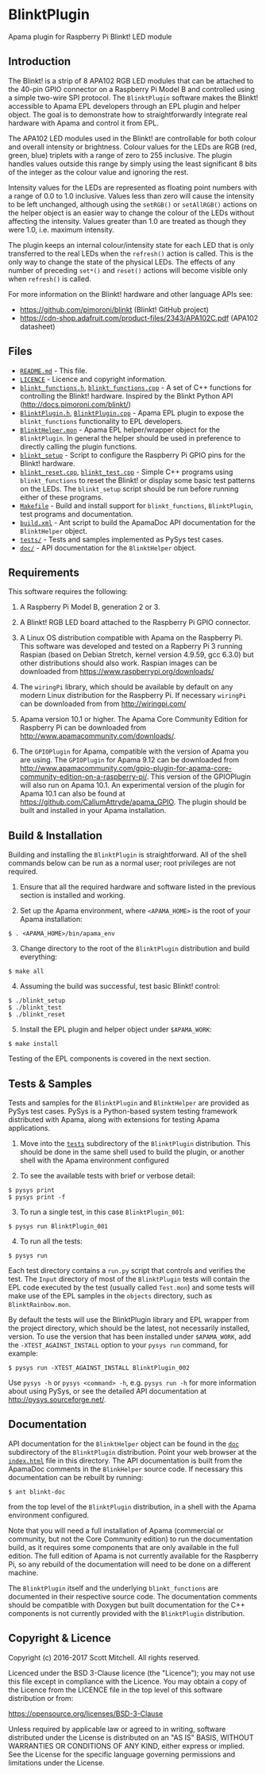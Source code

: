 # BlinktPlugin
Apama plugin for Raspberry Pi Blinkt! LED module


## Introduction

The Blinkt! is a strip of 8 APA102 RGB LED modules that can be attached to the 40-pin GPIO connector on a Raspberry Pi Model B and controlled using a simple two-wire SPI protocol. The `BlinktPlugin` software makes the Blinkt! accessible to Apama EPL developers through an EPL plugin and helper object. The goal is to demonstrate how to straightforwardly integrate real hardware with Apama and control it from EPL.

The APA102 LED modules used in the Blinkt! are controllable for both colour and overall intensity or brightness. Colour values for the LEDs are RGB (red, green, blue) triplets with a range of zero to 255 inclusive. The plugin handles values outside this range by simply using the least significant 8 bits of the integer as the colour value and ignoring the rest.

Intensity values for the LEDs are represented as floating point numbers with a range of 0.0 to 1.0 inclusive. Values less than zero will cause the intensity to be left unchanged, although using the `setRGB()` or `setAllRGB()` actions on the helper object is an easier way to change the colour of the LEDs without affecting the intensity. Values greater than 1.0 are treated as though they were 1.0, i.e. maximum intensity.

The plugin keeps an internal colour/intensity state for each LED that is only transferred to the real LEDs when the `refresh()` action is called. This is the only way to change the state of the physical LEDs. The effects of any number of preceding `set*()` and `reset()` actions will become visible only when `refresh()` is called.

For more information on the Blinkt! hardware and other language APIs see:
- https://github.com/pimoroni/blinkt (Blinkt! GitHub project)
- https://cdn-shop.adafruit.com/product-files/2343/APA102C.pdf (APA102 datasheet)


## Files

- [`README.md`](README.md) - This file.
- [`LICENCE`](LICENCE) - Licence and copyright information.
- [`blinkt_functions.h`](blinkt_functions.h), [`blinkt_functions.cpp`](blinkt_functions.cpp) - A set of C++ functions for controlling the Blinkt! hardware. Inspired by the Blinkt Python API (http://docs.pimoroni.com/blinkt/)
- [`BlinktPlugin.h`](BlinktPlugin.h), [`BlinktPlugin.cpp`](BlinktPlugin.cpp) - Apama EPL plugin to expose the `blinkt_functions` functionality to EPL developers.
- [`BlinktHelper.mon`](BlinktHelper.mon) - Apama EPL helper/wrapper object for the `BlinktPlugin`. In general the helper should be used in preference to directly calling the plugin functions.
- [`blinkt_setup`](blinkt_setup) - Script to configure the Raspberry Pi GPIO pins for the Blinkt! hardware.
- [`blinkt_reset.cpp`](blinkt_reset.cpp), [`blinkt_test.cpp`](blinkt_test.cpp) - Simple C++ programs using `blinkt_functions` to reset the Blinkt! or display some basic test patterns on the LEDs. The `blinkt_setup` script should be run before running either of these programs.
- [`Makefile`](Makefile) - Build and install support for `blinkt_functions`, `BlinktPlugin`, test programs and documentation.
- [`build.xml`](build.xml) - Ant script to build the ApamaDoc API documentation for the `BlinktHelper` object. 
- [`tests/`](tests) - Tests and samples implemented as PySys test cases.
- [`doc/`](doc) - API documentation for the `BlinktHelper` object.


## Requirements

This software requires the following:

1. A Raspberry Pi Model B, generation 2 or 3.

2. A Blinkt! RGB LED board attached to the Raspberry Pi GPIO connector.

3. A Linux OS distribution compatible with Apama on the Raspberry Pi. This software was developed and tested on a Rapberry Pi 3 running Raspian (based on Debian Stretch, kernel version 4.9.59, gcc 6.3.0) but other distributions should also work. Raspian images can be downloaded from https://www.raspberrypi.org/downloads/

4. The `wiringPi` library, which should be available by default on any modern Linux distribution for the Raspberry Pi. If necessary `wiringPi` can be downloaded from from http://wiringpi.com/

5. Apama version 10.1 or higher. The Apama Core Community Edition for Raspberry Pi can be downloaded from http://www.apamacommunity.com/downloads/.

6. The `GPIOPlugin` for Apama, compatible with the version of Apama you are using. The `GPIOPlugin` for Apama 9.12 can be downloaded from http://www.apamacommunity.com/gpio-plugin-for-apama-core-community-edition-on-a-raspberry-pi/. This version of the GPIOPlugin will also run on Apama 10.1. An experimental version of the plugin for Apama 10.1 can also be found at https://github.com/CallumAttryde/apama_GPIO. The plugin should be built and installed in your Apama installation.


## Build & Installation

Building and installing the `BlinktPlugin` is straightforward. All of the shell commands below can be run as a normal user; root privileges are not required.

1. Ensure that all the required hardware and software listed in the previous section is installed and working.

2. Set up the Apama environment, where `<APAMA_HOME>` is the root of your Apama installation:
  ```
  $ . <APAMA_HOME>/bin/apama_env
  ```

3. Change directory to the root of the `BlinktPlugin` distribution and build everything:
  ```
  $ make all
  ```
 
4. Assuming the build was successful, test basic Blinkt! control:
  ```
  $ ./blinkt_setup
  $ ./blinkt_test
  $ ./blinkt_reset
  ```

5. Install the EPL plugin and helper object under `$APAMA_WORK`:
  ```
  $ make install
  ```

Testing of the EPL components is covered in the next section.


## Tests & Samples

Tests and samples for the `BlinktPlugin` and `BlinktHelper` are provided as PySys test cases. PySys is a Python-based system testing framework distributed with Apama, along with extensions for testing Apama applications.

1. Move into the [`tests`](tests) subdirectory of the `BlinktPlugin` distribution. This should be done in the same shell used to build the plugin, or another shell with the Apama environment configured

2. To see the available tests with brief or verbose detail:
  ```
  $ pysys print
  $ pysys print -f
  ```
  
3. To run a single test, in this case `BlinktPlugin_001`:
  ```
  $ pysys run BlinktPlugin_001
  ```
  
4. To run all the tests:
  ```
  $ pysys run
  ```
  
Each test directory contains a `run.py` script that controls and verifies the test. The `Input` directory of most of the `BlinktPlugin` tests will contain the EPL code executed by the test (usually called `Test.mon`) and some tests will make use of the EPL samples in the `objects` directory, such as `BlinktRainbow.mon`.

By default the tests will use the BlinktPlugin library and EPL wrapper from the project directory, which should be the latest, not necessarily installed, version. To use the version that has been installed under `$APAMA_WORK`, add the `-XTEST_AGAINST_INSTALL` option to your `pysys run` command, for example:

  ```
  $ pysys run -XTEST_AGAINST_INSTALL BlinktPlugin_002
  ```

Use `pysys -h` or `pysys <command> -h`, e.g. `pysys run -h` for more information about using PySys, or see the detailed API documentation at http://pysys.sourceforge.net/.


## Documentation

API documentation for the `BlinktHelper` object can be found in the [`doc`](doc) subdirectory of the `BlinktPlugin` distribution. Point your web browser at the [`index.html`](doc/index.html) file in this directory. The API documentation is built from the ApamaDoc comments in the `BlinkHelper` source code. If necessary this documentation can be rebuilt by running:

  ```
  $ ant blinkt-doc
  ```

from the top level of the `BlinktPlugin` distribution, in a shell with the Apama environment configured.

Note that you will need a full installation of Apama (commercial or community, but not the Core Community edition) to run the documentation build, as it requires some components that are only available in the full edition. The full edition of Apama is not currently available for the Raspberry Pi, so any rebuild of the documentation will need to be done on a different machine.

The `BlinktPlugin` itself and the underlying `blinkt_functions` are documented in their respective source code. The documentation comments should be compatible with Doxygen but built documentation for the C++ components is not currently provided with the `BlinktPlugin` distribution.


## Copyright & Licence

Copyright (c) 2016-2017 Scott Mitchell.
All rights reserved.

Licenced under the BSD 3-Clause licence (the "Licence"); you may not use this file except in compliance with the Licence. You may obtain a copy of the Licence from the LICENCE file in the top level of this software distribution or from:

https://opensource.org/licenses/BSD-3-Clause

Unless required by applicable law or agreed to in writing, software distributed under the License is distributed on an "AS IS" BASIS, WITHOUT WARRANTIES OR CONDITIONS OF ANY KIND, either express or implied.  See the License for the specific language governing permissions and limitations under the License.
